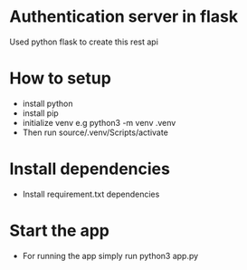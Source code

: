 # Authentication server in flask
Used python flask to create this rest api
# How to setup
- install python
- install pip
- initialize venv e.g python3 -m venv .venv
- Then run source/.venv/Scripts/activate

# Install dependencies
- Install requirement.txt dependencies

# Start the app
- For running the app simply run python3 app.py